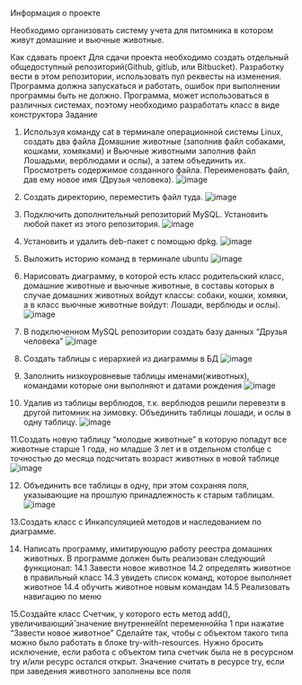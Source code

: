 Информация о проекте

Необходимо организовать систему учета для питомника в котором живут
домашние и вьючные животные.

Как сдавать проект
Для сдачи проекта необходимо создать отдельный общедоступный
репозиторий(Github, gitlub, или Bitbucket). Разработку вести в этом
репозитории, использовать пул реквесты на изменения. Программа должна
запускаться и работать, ошибок при выполнении программы быть не должно.
Программа, может использоваться в различных системах, поэтому необходимо
разработать класс в виде конструктора
Задание

1. Используя команду cat в терминале операционной системы Linux, создать
два файла Домашние животные (заполнив файл собаками, кошками,
хомяками) и Вьючные животными заполнив файл Лошадьми, верблюдами и
ослы), а затем объединить их. Просмотреть содержимое созданного файла.
Переименовать файл, дав ему новое имя (Друзья человека).
![image](https://github.com/SlavamirMartynkin/OopJavaCource/assets/129394288/546f5ba8-139f-45c1-b561-60fb07afa5e4)

2. Создать директорию, переместить файл туда.
![image](https://github.com/SlavamirMartynkin/OopJavaCource/assets/129394288/6575ccda-63f6-4740-90f9-bf96e6bd3c93)

3. Подключить дополнительный репозиторий MySQL. Установить любой пакет
из этого репозитория.
![image](https://github.com/SlavamirMartynkin/OopJavaCource/assets/129394288/d68cf296-1ea5-45af-930f-4d85e604ee42)

4. Установить и удалить deb-пакет с помощью dpkg.
![image](https://github.com/SlavamirMartynkin/OopJavaCource/assets/129394288/806a54e0-bbd9-4545-9a20-cc29ba46c7cc)

5. Выложить историю команд в терминале ubuntu
![image](https://github.com/SlavamirMartynkin/OopJavaCource/assets/129394288/69c3673d-ff2b-4fe1-8510-2d365a6555e7)

6. Нарисовать диаграмму, в которой есть класс родительский класс, домашние
животные и вьючные животные, в составы которых в случае домашних
животных войдут классы: собаки, кошки, хомяки, а в класс вьючные животные
войдут: Лошади, верблюды и ослы).
![image](https://github.com/SlavamirMartynkin/OopJavaCource/assets/129394288/ea8fe0c3-971a-4b1b-9e9a-f3b2c5286ea8)

7. В подключенном MySQL репозитории создать базу данных “Друзья
человека”
![image](https://github.com/SlavamirMartynkin/OopJavaCource/assets/129394288/2f88e045-8e64-4fd6-9fcf-a73e3a1ba68a)

8. Создать таблицы с иерархией из диаграммы в БД
![image](https://github.com/SlavamirMartynkin/OopJavaCource/assets/129394288/9e9c99d3-8691-4b08-8799-084df0162e25)

9. Заполнить низкоуровневые таблицы именами(животных), командами
которые они выполняют и датами рождения
![image](https://github.com/SlavamirMartynkin/OopJavaCource/assets/129394288/03589dfc-b90c-4b32-b9da-11a251292398)

10. Удалив из таблицы верблюдов, т.к. верблюдов решили перевезти в другой
питомник на зимовку. Объединить таблицы лошади, и ослы в одну таблицу.
![image](https://github.com/SlavamirMartynkin/OopJavaCource/assets/129394288/b6e12fdc-3fb0-4ee3-9922-12d5ca5ffc65)

11.Создать новую таблицу “молодые животные” в которую попадут все
животные старше 1 года, но младше 3 лет и в отдельном столбце с точностью
до месяца подсчитать возраст животных в новой таблице
![image](https://github.com/SlavamirMartynkin/OopJavaCource/assets/129394288/c30f87fe-9ba6-44ba-8d80-cdc42fdffa3e)

12. Объединить все таблицы в одну, при этом сохраняя поля, указывающие на
прошлую принадлежность к старым таблицам.
![image](https://github.com/SlavamirMartynkin/OopJavaCource/assets/129394288/b52459f8-1c61-4a5b-b6c0-a7786053e4ed)

13.Создать класс с Инкапсуляцией методов и наследованием по диаграмме.

14. Написать программу, имитирующую работу реестра домашних животных.
В программе должен быть реализован следующий функционал:
14.1 Завести новое животное
14.2 определять животное в правильный класс
14.3 увидеть список команд, которое выполняет животное
14.4 обучить животное новым командам
14.5 Реализовать навигацию по меню

15.Создайте класс Счетчик, у которого есть метод add(), увеличивающий̆
значение внутренней̆int переменной̆на 1 при нажатие “Завести новое
животное” Сделайте так, чтобы с объектом такого типа можно было работать в
блоке try-with-resources. Нужно бросить исключение, если работа с объектом
типа счетчик была не в ресурсном try и/или ресурс остался открыт. Значение
считать в ресурсе try, если при заведения животного заполнены все поля
